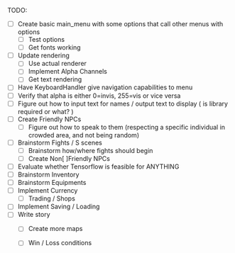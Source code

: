 TODO: 
- [ ] Create basic main_menu with some options that call other menus with options
    - [ ] Test options
    - [ ] Get fonts working
- [ ] Update rendering
    - [ ] Use actual renderer
    - [ ] Implement Alpha Channels
    - [ ] Get text rendering
- [ ] Have KeyboardHandler give navigation capabilities to menu
- [ ] Verify that alpha is either 0=invis, 255=vis or vice versa
- [ ] Figure out how to input text for names / output text to display ( is library required or what? )
- [ ] Create Friendly NPCs
    - [ ] Figure out how to speak to them (respecting a specific individual in crowded area, and not being random)
- [ ] Brainstorm Fights / S scenes
    - [ ] Brainstorm how/where fights should begin
    - [ ] Create Non[ ]Friendly NPCs
- [ ] Evaluate whether Tensorflow is feasible for ANYTHING
- [ ] Brainstorm Inventory
- [ ] Brainstorm Equipments
- [ ] Implement Currency
    - [ ] Trading / Shops
- [ ] Implement Saving / Loading
- [ ] Write story
    - [ ] Create more maps
    - [ ] Win / Loss conditions

